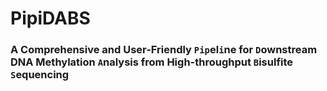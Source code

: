 # PipiDABS
### A Comprehensive and User-Friendly `Pip`el`i`ne for `D`ownstream DNA Methylation `A`nalysis from High-throughput `B`isulfite `S`equencing
